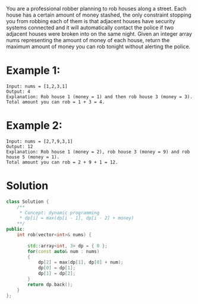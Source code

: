 You are a professional robber planning to rob houses along a street.
Each house has a certain amount of money stashed, the only constraint stopping you from robbing each of them is that adjacent houses have security systems connected and it will automatically contact the police if two adjacent houses were broken into on the same night.
Given an integer array nums representing the amount of money of each house, return the maximum amount of money you can rob tonight without alerting the police.

# Example 1:
```
Input: nums = [1,2,3,1]
Output: 4
Explanation: Rob house 1 (money = 1) and then rob house 3 (money = 3).
Total amount you can rob = 1 + 3 = 4.
```

# Example 2:
```
Input: nums = [2,7,9,3,1]
Output: 12
Explanation: Rob house 1 (money = 2), rob house 3 (money = 9) and rob house 5 (money = 1).
Total amount you can rob = 2 + 9 + 1 = 12.
```

# Solution
```cpp
class Solution {
    /**
     * Concept: dynamic programming
     * dp[i] = max(dp[i - 1], dp[i - 2] + money)
    **/
public:
    int rob(vector<int>& nums) {
        
        std::array<int, 3> dp = { 0 };
        for(const auto& num : nums)
        {
            dp[2] = max(dp[1], dp[0] + num);
            dp[0] = dp[1];
            dp[1] = dp[2];
        }
        return dp.back();
    }
};
```